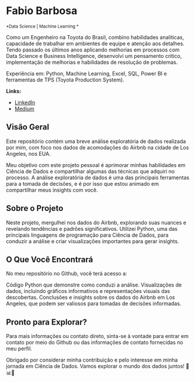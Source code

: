 

# Fabio Barbosa
<sub>*Data Science | Machine Learning * </sub>

Como um Engenheiro na Toyota do Brasil, combino habilidades analíticas, capacidade de trabalhar em ambientes de equipe e atenção aos detalhes. Tendo passado os últimos anos aplicando melhorias em processos com Data Science e Business Intelligence, desenvolvi um pensamento crítico, implementação de melhorias e habilidades de resolução de problemas.

Experiência em: Python, Machine Learning, Excel, SQL,  Power BI e ferramentas de TPS (Toyota Production System).

**Links:**
* [LinkedIn](https://www.linkedin.com/in/eng-fabio-barbosa/)
* [Medium](https://www.medium.com)



## Visão Geral

Este repositório contém uma breve análise exploratória de dados realizada por mim, com foco nos dados de acomodações do Airbnb na cidade de Los Angeles, nos EUA.

Meu objetivo com este projeto pessoal é aprimorar minhas habilidades em Ciência de Dados e compartilhar algumas das técnicas que adquiri no processo. 
A análise exploratória de dados é uma das principais ferramentas para a tomada de decisões, e é por isso que estou animado em compartilhar meus insights com você.

## Sobre o Projeto
Neste projeto, mergulhei nos dados do Airbnb, explorando suas nuances e revelando tendências e padrões significativos. 
Utilizei Python, uma das principais linguagens de programação para Ciência de Dados, para conduzir a análise e criar visualizações importantes para gerar insights.

## O Que Você Encontrará
No meu repositório no Github, você terá acesso a:

Código Python que demonstre como conduzi a análise.
Visualizações de dados, incluindo gráficos informativos e representações visuais das descobertas.
Conclusões e insights sobre os dados do Airbnb em Los Angeles, que podem ser valiosos para tomadas de decisões informadas.

## Pronto para Explorar?

Para mais informações ou contato direto, sinta-se à vontade para entrar em contato por meio do Github ou das informações de contato fornecidas no meu perfil.

Obrigado por considerar minha contribuição e pelo interesse em minha jornada em Ciência de Dados. 
Vamos explorar o mundo dos dados juntos! 🚀📊💡
